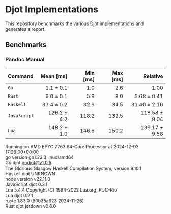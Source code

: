 # Djot Implementations

This repository benchmarks the various Djot implementations and generates a report.

## Benchmarks

### Pandoc Manual

| Command | Mean [ms] | Min [ms] | Max [ms] | Relative |
|:---|---:|---:|---:|---:|
| `Go` | 1.1 ± 0.1 | 1.0 | 2.6 | 1.00 |
| `Rust` | 6.0 ± 0.1 | 5.9 | 8.0 | 5.68 ± 0.41 |
| `Haskell` | 33.4 ± 0.2 | 32.9 | 34.5 | 31.40 ± 2.16 |
| `JavaScript` | 126.2 ± 4.2 | 118.2 | 132.5 | 118.58 ± 9.04 |
| `Lua` | 148.2 ± 1.0 | 146.6 | 150.2 | 139.17 ± 9.58 |

Running on AMD EPYC 7763 64-Core Processor at 2024-12-03 17:28:00+00:00  
go version go1.23.3 linux/amd64  
Go djot godjot@v1.0.5  
The Glorious Glasgow Haskell Compilation System, version 9.10.1  
Haskell djot UNKNOWN  
node version v22.11.0  
JavaScript djot 0.3.1  
Lua 5.4.4  Copyright (C) 1994-2022 Lua.org, PUC-Rio  
Lua djot 0.2.1  
rustc 1.83.0 (90b35a623 2024-11-26)  
Rust djot
jotdown v0.6.0
